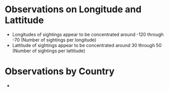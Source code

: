 # Observations on Longitude and Lattitude
* Longitudes of sightings appear to be concentrated around -120 through -70 (Number of sightings per longitude)
* Lattitude of sightings appear to be concentrated around 30 through 50 (Number of sightings per lattitude)

# Observations by Country
* 